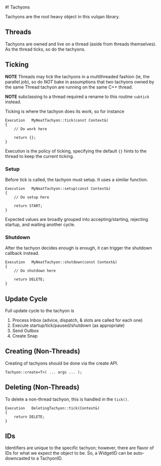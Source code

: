 #! Tachyons

Tachyons are the root heavy object in this vulqan library.  

## Threads

Tachyons are owned and live on a thread (aside from threads themselves).  As the thread ticks, so do the tachyons.

## Ticking

**NOTE** Threads may tick the tachyons in a multithreaded fashion (ie, the parallel job), so do *NOT* bake in assumptions that two tachyons owned by the same Thread tachyon are running on the same C++ thread.

**NOTE** subclassing to a thread required a rename to this routine `subtick` instead.

Ticking is where the tachyon does its work, so for instance

    Execution   MyNeatTachyon::tick(const Context&)
    {
        // Do work here
        
        return {};
    }

Execution is the policy of ticking, specifying the default `{}` hints to the thread to keep the current ticking.

### Setup

Before tick is called, the tachyon must setup.  It uses a similar function.

    Execution   MyNeatTachyon::setup(const Context&)
    {
        // Do setup here
        
        return START;
    }

Expected values are broadly grouped into accepting/starting, rejecting startup, and waiting another cycle.

### Shutdown

After the tachyon decides enough is enough, it can trigger the shutdown callback instead.

    Execution   MyNeatTachyon::shutdown(const Context&)
    {
        // Do shutdown here
        
        return DELETE;
    }



##  Update Cycle

Full update cycle to the tachyon is
1.  Process Inbox (advice, dispatch, & slots are called for each one)
2.  Execute startup/tick/paused/shutdown (as appropriate)
3.  Send Outbox
4.  Create Snap

##  Creating (Non-Threads)

Creating of tachyons should be done via the create API.

    Tachyon::create<T>( ... args ... ); 

##  Deleting (Non-Threads)

To delete a non-thread tachyon, this is handled in the `tick()`.

    Execution   DeletingTachyon::tick(Context&)
    {
        return DELETE;
    }
    
##  IDs

Identifiers are unique to the specific tachyon; however, there are flavor of IDs for what we expect the object to be.  So, a WidgetID can be auto-downcasted to a TachyonID.



